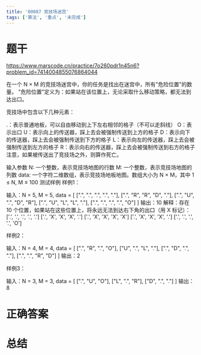 ```yaml
---
title: '00087 竞技场迷宫'
tags: ['算法', '重点', '未完成']
---
```


# 题干

https://www.marscode.cn/practice/7o260pdr1n45n6?problem_id=7414004855076864044

在一个 N × M 的竞技场迷宫中，你的任务是找出在迷宫中，所有"危险位置"的数量。
"危险位置"定义为：如果站在该位置上，无论采取什么移动策略，都无法到达出口。

竞技场中包含以下几种元素：

.：表示普通地板，可以自由移动到上下左右相邻的格子（不可以走斜线）
O：表示出口
U：表示向上的传送器，踩上去会被强制传送到上方的格子
D：表示向下的传送器，踩上去会被强制传送到下方的格子
L：表示向左的传送器，踩上去会被强制传送到左方的格子
R：表示向右的传送器，踩上去会被强制传送到右方的格子
注意，如果被传送出了竞技场之外，则算作死亡。

输入参数
N: 一个整数，表示竞技场地图的行数
M: 一个整数，表示竞技场地图的列数
data: 一个字符二维数组，表示竞技场地板地图。数组大小为 N × M，其中 1 ≤ N, M ≤ 100
测试样例
样例1：

输入：N = 5, M = 5, data = [
  [".", ".", ".", ".", "."],
  [".", "R", "R", "D", "."],
  [".", "U", ".", "D", "R"],
  [".", "U", "L", "L", "."],
  [".", ".", ".", ".", "O"]
]
输出：10
解释：存在 10 个位置，如果站在这些位置上，将永远无法到达右下角的出口（用 X 标记）：
['.', '.', '.', '.', '.']
['.', 'X', 'X', 'X', '.']
['.', 'X', 'X', 'X', 'X']
['.', 'X', 'X', 'X', '.']
['.', '.', '.', '.', 'O']

样例2：

输入：N = 4, M = 4, data = [
  [".", "R", ".", "O"],
  ["U", ".", "L", "."],
  [".", "D", ".", "."],
  [".", ".", "R", "D"]
]
输出：2

样例3：

输入：N = 3, M = 3, data = [
  [".", "U", "O"],
  ["L", ".", "R"],
  ["D", ".", "."]
]
输出：8

# 正确答案



# 总结



<script>
  function findExit(arr){
    // 找到出口位置
    let exit = []
    for(let i = 0; i < arr.length; i++){
      const row = arr[i]
      for(let j = 0; j < row.length; j++){
        if(row[j] === 'O') return [j, i]
      }
    }
  }
  function calcWidthAndHeight(arr) {
    const w = arr[0].length
    const h = arr.length
    return [w, h]
  }
  function checkReachable(prevPoint, currPoint, prevVal){
    const [prevX, prevY] = prevPoint
    const [currX, currY] = currPoint
    let res = false
    switch(prevVal){
      case '.':
        res = true
        break
      case 'U':
        res = prevY - 1 === currY && prevX === currX
        break
      case 'D':
        res = prevY + 1 === currY && prevX === currX
        break
      case 'L':
        res = prevY === currY && prevX - 1 === currX
        break
      case 'U':
        res = prevY === currY && prevX + 1 === currX
        break
      default:
        res = false
        break
    }
    return res
  }
  function addToList(point, list) {
    const isExist = list.some(item => item[0] === point[0] && item[1] === point[1])
    if (!isExist) {
      list.push(point)
    }
  }
  function func(arr) {
    const exit = findExit(arr)
    const [width, height] = calcWidthAndHeight(arr)
    const resArr = Array(height).fill().map(() => Array(width).fill(''))
    console.log('exit', exit)
    const list = [exit]
    resArr[exit[1]][exit[0]] = 'O'
    while(list.length > 0){
      debugger
      const [x, y] = list.pop()
      const currentVal = arr[y][x]
      // 左侧的点
      if (x - 1 >= 0) {
        const leftPoint = [x - 1, y]
        const leftVal = arr[y][x - 1]
        if(checkReachable(leftPoint, [x, y], leftVal)){
          resArr[y][x - 1] = 'V'
          addToList(leftPoint, list)
        }
      }
      // 右侧的点
      if (x + 1 < width) {
        const rightPoint = [x + 1, y]
        const rightVal = arr[y][x + 1]
        if(checkReachable(rightPoint, [x, y], rightVal)){
          resArr[y][x + 1] = 'V'
          addToList(rightPoint, list)
        }
      }
      // 上面的点
      if (y - 1 >= 0) {
        const topPoint = [x, y - 1]
        const topVal = arr[y - 1][x]
        if(checkReachable(topPoint, [x, y], topVal)){
          resArr[y - 1][x] = 'V'
          addToList(topPoint, list)
        }
      }
      // 下面的点
      if (y + 1 < height) {
        const bottomPoint = [x, y + 1]
        const bottomVal = arr[y + 1][x]
        if(checkReachable(bottomPoint, [x, y], bottomVal)){
          resArr[y + 1][x] = 'V'
          addToList(bottomPoint, list)
        }
      }
    }
    console.log('res', resArr)
  }
  // console.log(func([
  //   [".", "U", "O"],
  //   ["L", ".", "R"],
  //   ["D", ".", "."]
  // ]))
  console.log(func([
    [".", "R", ".", "O"],
    ["U", ".", "L", "."],
    [".", "D", ".", "."],
    [".", ".", "R", "D"]
  ]))
  // console.log(func([
  //   [".", ".", ".", ".", "."],
  //   [".", "R", "R", "D", "."],
  //   [".", "U", ".", "D", "R"],
  //   [".", "U", "L", "L", "."],
  //   [".", ".", ".", ".", "O"]
  // ]))
  
</script>